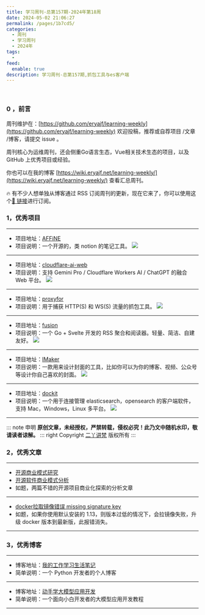 ```yaml
---
title: 学习周刊-总第157期-2024年第18周
date: 2024-05-02 21:06:27
permalink: /pages/1b7cd5/
categories:
  - 周刊
  - 学习周刊
  - 2024年
tags:
  -
feed:
  enable: true
description: 学习周刊-总第157期,抓包工具与es客户端
---
```


<br><ArticleTopAd></ArticleTopAd>


### 0 ，前言

周刊维护在：[https://github.com/eryajf/learning-weekly](https://github.com/eryajf/learning-weekly)  欢迎投稿，推荐或自荐项目 /文章 /博客，请提交 issue 。

周刊核心为运维周刊，还会侧重Go语言生态，Vue相关技术生态的项目，以及 GitHub 上优秀项目或经验。

你也可以在我的博客 [https://wiki.eryajf.net/learning-weekly/](https://wiki.eryajf.net/learning-weekly/) 查看汇总周刊。

🔥 有不少人想单独从博客通过 RSS 订阅周刊的更新，现在它来了，你可以使用这个[🔗 链接](https://wiki.eryajf.net/learning-weekly.xml)进行订阅。

### 1，优秀项目

---
- 项目地址：[AFFiNE](https://github.com/toeverything/AFFiNE)
- 项目说明：一个开源的，类 notion 的笔记工具。
  ![](https://t.eryajf.net/imgs/2024/04/1712329012968.png)
---
- 项目地址：[cloudflare-ai-web](https://github.com/Jazee6/cloudflare-ai-web)
- 项目说明：支持 Gemini Pro / Cloudflare Workers AI / ChatGPT 的融合 Web 平台。
  ![](https://t.eryajf.net/imgs/2024/04/1712329250913.png)
---
- 项目地址：[proxyfor](https://github.com/sigoden/proxyfor)
- 项目说明：用于捕获 HTTP(S) 和 WS(S) 流量的抓包工具。
  ![](https://t.eryajf.net/imgs/2024/04/1712330202151.png)
---
- 项目地址：[fusion](https://github.com/0x2E/fusion)
- 项目说明：一个 Go + Svelte 开发的 RSS 聚合和阅读器。轻量、简洁、自建友好。
  ![](https://t.eryajf.net/imgs/2024/04/1712330447965.png)

---
- 项目地址：[IMaker](https://github.com/slince-zero/IMaker)
- 项目说明：一款用来设计封面的工具，比如你可以为你的博客、视频、公众号等设计你自己喜欢的封面。
  ![](https://t.eryajf.net/imgs/2024/04/1714445388720.webp)
---
- 项目地址：[dockit](https://github.com/geek-fun/dockit)
- 项目说明：一个用于连接管理 elasticsearch，opensearch 的客户端软件，支持 Mac，Windows，Linux 多平台。
  ![](https://t.eryajf.net/imgs/2024/04/1714445634975.webp)
---

::: note 申明
**原创文章<Badge text='eryajf' />，未经授权，严禁转载，侵权必究！此乃文中随机水印，敬请读者谅解。**
::: right
Copyright [二丫讲梵](https://wiki.eryajf.net) 版权所有
:::

### 2，优秀文章

---
- [开源商业模式研究](https://github.com/duyanghao/kubernetes-reading-notes/blob/master/core/others/open-source.md)
- [开源软件商业模式分析](https://www.zentao.net/blog/82974.html)
- 如题，两篇不错的开源项目商业化探索的分析文章
---
- [docker拉取镜像错误 missing signature key](https://blog.csdn.net/qq_39825717/article/details/132605314)
- 如题，如果你使用默认安装的 1.13，则版本过低的情况下，会拉镜像失败，升级 docker 版本到最新版，此报错消失。
---
### 3，优秀博客

---
- 博客地址：[我的工作学习生活笔记](https://hellowac.github.io/)
- 简单说明：一个 Python 开发者的个人博客
---
- 博客地址：[动手学大模型应用开发](https://datawhalechina.github.io/llm-universe/#/)
- 简单说明：一个面向小白开发者的大模型应用开发教程
---

<br><ArticleTopAd></ArticleTopAd>